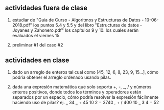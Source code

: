 ## actividades fuera de clase

1. estudiar de "Guía de Curso - Algoritmos y Estructuras de Datos - 10-06-2018.pdf" los puntos 5.4 y 5.5 y del libro "Estructuras de datos - Joyanes y Zahonero.pdf" los capítulos 9 y 10. los cuales serán evaluados el viernes 15.

2. preliminar #1 del caso #2

## actividades en clase

1. dado un arreglo de enteros tal cual como [45, 12, 6, 8, 23, 9, 15...], cómo podría obtener el arreglo ordenado usando pilas.

2. dada una expresión matemática que solo soporta +, -, _, / y números enteros positivos, donde todos los términos y operadores están separados por un espacio, cómo podría resolver la expresión fácilmente haciendo uso de pilas?
   ej. _ 34 _ + 45 10 2 = 3740 , + / 400 10 _ 3 4 = 52
